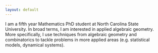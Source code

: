 ```yaml
---
layout: default
---
```

I am a fifth year Mathematics PhD student at North Carolina State University. In broad terms, I am interested in applied algebraic geometry. More specifically, I use techniques from algebraic geometry and combinatorics to tackle problems in more applied areas (e.g. statistical models, dynamical systems). 
